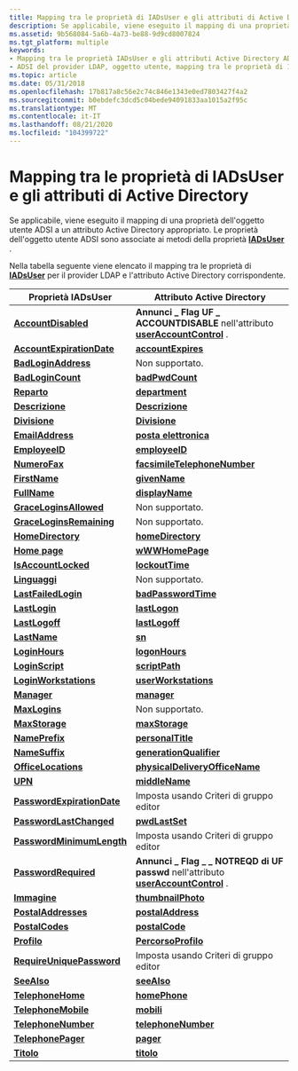 ```yaml
---
title: Mapping tra le proprietà di IADsUser e gli attributi di Active Directory
description: Se applicabile, viene eseguito il mapping di una proprietà dell'oggetto utente ADSI a un attributo Active Directory appropriato. Le proprietà dell'oggetto utente ADSI sono associate ai metodi della proprietà IADsUser.
ms.assetid: 9b568084-5a6b-4a73-be88-9d9cd8007824
ms.tgt_platform: multiple
keywords:
- Mapping tra le proprietà IADsUser e gli attributi Active Directory ADSI
- ADSI del provider LDAP, oggetto utente, mapping tra le proprietà di IADsUser e gli attributi di Active Directory
ms.topic: article
ms.date: 05/31/2018
ms.openlocfilehash: 17b817a8c56e2c74c846e1343e0ed7803427f4a2
ms.sourcegitcommit: b0ebdefc3dcd5c04bede94091833aa1015a2f95c
ms.translationtype: MT
ms.contentlocale: it-IT
ms.lasthandoff: 08/21/2020
ms.locfileid: "104399722"
---
```

# <a name="mapping-between-iadsuser-properties-and-active-directory-attributes"></a>Mapping tra le proprietà di IADsUser e gli attributi di Active Directory

Se applicabile, viene eseguito il mapping di una proprietà dell'oggetto utente ADSI a un attributo Active Directory appropriato. Le proprietà dell'oggetto utente ADSI sono associate ai metodi della proprietà [**IADsUser**](/windows/desktop/api/Iads/nn-iads-iadsuser) .

Nella tabella seguente viene elencato il mapping tra le proprietà di [**IADsUser**](/windows/desktop/api/Iads/nn-iads-iadsuser) per il provider LDAP e l'attributo Active Directory corrispondente.



| Proprietà IADsUser                                           | Attributo Active Directory                                                                                  |
|-------------------------------------------------------------|-------------------------------------------------------------------------------------------------------------|
| [**AccountDisabled**](iadsuser-property-methods.md)        | **Annunci \_ Flag UF \_ ACCOUNTDISABLE** nell'attributo [**userAccountControl**](/windows/desktop/ADSchema/a-useraccountcontrol) .  |
| [**AccountExpirationDate**](iadsuser-property-methods.md)  | [**accountExpires**](/windows/desktop/ADSchema/a-accountexpires)                                                             |
| [**BadLoginAddress**](iadsuser-property-methods.md)        | Non supportato.                                                                                              |
| [**BadLoginCount**](iadsuser-property-methods.md)          | [**badPwdCount**](/windows/desktop/ADSchema/a-badpwdcount)                                                                   |
| [**Reparto**](iadsuser-property-methods.md)             | [**department**](/windows/desktop/ADSchema/a-department)                                                                     |
| [**Descrizione**](iadsuser-property-methods.md)            | [**Descrizione**](/windows/desktop/ADSchema/a-description)                                                                   |
| [**Divisione**](iadsuser-property-methods.md)               | [**Divisione**](/windows/desktop/ADSchema/a-division)                                                                         |
| [**EmailAddress**](iadsuser-property-methods.md)           | [**posta elettronica**](/windows/desktop/ADSchema/a-mail)                                                                                 |
| [**EmployeeID**](iadsuser-property-methods.md)             | [**employeeID**](/windows/desktop/ADSchema/a-employeeid)                                                                     |
| [**NumeroFax**](iadsuser-property-methods.md)              | [**facsimileTelephoneNumber**](/windows/desktop/ADSchema/a-facsimiletelephonenumber)                                         |
| [**FirstName**](iadsuser-property-methods.md)              | [**givenName**](/windows/desktop/ADSchema/a-givenname)                                                                       |
| [**FullName**](iadsuser-property-methods.md)               | [**displayName**](/windows/desktop/ADSchema/a-displayname)                                                                   |
| [**GraceLoginsAllowed**](iadsuser-property-methods.md)     | Non supportato.                                                                                              |
| [**GraceLoginsRemaining**](iadsuser-property-methods.md)   | Non supportato.                                                                                              |
| [**HomeDirectory**](iadsuser-property-methods.md)          | [**homeDirectory**](/windows/desktop/ADSchema/a-homedirectory)                                                               |
| [**Home page**](iadsuser-property-methods.md)               | [**wWWHomePage**](/windows/desktop/ADSchema/a-wwwhomepage)                                                                   |
| [**IsAccountLocked**](iadsuser-property-methods.md)        | [**lockoutTime**](/windows/desktop/ADSchema/a-lockouttime)                                                                   |
| [**Linguaggi**](iadsuser-property-methods.md)              | Non supportato.                                                                                              |
| [**LastFailedLogin**](iadsuser-property-methods.md)        | [**badPasswordTime**](/windows/desktop/ADSchema/a-badpasswordtime)                                                           |
| [**LastLogin**](iadsuser-property-methods.md)              | [**lastLogon**](/windows/desktop/ADSchema/a-lastlogon)                                                                       |
| [**LastLogoff**](iadsuser-property-methods.md)             | [**lastLogoff**](/windows/desktop/ADSchema/a-lastlogoff)                                                                     |
| [**LastName**](iadsuser-property-methods.md)               | [**sn**](/windows/desktop/ADSchema/a-sn)                                                                                     |
| [**LoginHours**](iadsuser-property-methods.md)             | [**logonHours**](/windows/desktop/ADSchema/a-logonhours)                                                                     |
| [**LoginScript**](iadsuser-property-methods.md)            | [**scriptPath**](/windows/desktop/ADSchema/a-scriptpath)                                                                     |
| [**LoginWorkstations**](iadsuser-property-methods.md)      | [**userWorkstations**](/windows/desktop/ADSchema/a-userworkstations)                                                         |
| [**Manager**](iadsuser-property-methods.md)                | [**manager**](/windows/desktop/ADSchema/a-manager)                                                                           |
| [**MaxLogins**](iadsuser-property-methods.md)              | Non supportato.                                                                                              |
| [**MaxStorage**](iadsuser-property-methods.md)             | [**maxStorage**](/windows/desktop/ADSchema/a-maxstorage)                                                                     |
| [**NamePrefix**](iadsuser-property-methods.md)             | [**personalTitle**](/windows/desktop/ADSchema/a-personaltitle)                                                               |
| [**NameSuffix**](iadsuser-property-methods.md)             | [**generationQualifier**](/windows/desktop/ADSchema/a-generationqualifier)                                                   |
| [**OfficeLocations**](iadsuser-property-methods.md)        | [**physicalDeliveryOfficeName**](/windows/desktop/ADSchema/a-physicaldeliveryofficename)                                     |
| [**UPN**](iadsuser-property-methods.md)              | [**middleName**](/windows/desktop/ADSchema/a-middlename)                                                                     |
| [**PasswordExpirationDate**](iadsuser-property-methods.md) | Imposta usando Criteri di gruppo editor                                                                               |
| [**PasswordLastChanged**](iadsuser-property-methods.md)    | [**pwdLastSet**](/windows/desktop/ADSchema/a-pwdlastset)                                                                     |
| [**PasswordMinimumLength**](iadsuser-property-methods.md)  | Imposta usando Criteri di gruppo editor                                                                               |
| [**PasswordRequired**](iadsuser-property-methods.md)       | **Annunci \_ Flag \_ \_ NOTREQD di UF passwd** nell'attributo [**userAccountControl**](/windows/desktop/ADSchema/a-useraccountcontrol) . |
| [**Immagine**](iadsuser-property-methods.md)                | [**thumbnailPhoto**](/windows/desktop/ADSchema/a-thumbnailphoto)                                                             |
| [**PostalAddresses**](iadsuser-property-methods.md)        | [**postalAddress**](/windows/desktop/ADSchema/a-postaladdress)                                                               |
| [**PostalCodes**](iadsuser-property-methods.md)            | [**postalCode**](/windows/desktop/ADSchema/a-postalcode)                                                                     |
| [**Profilo**](iadsuser-property-methods.md)                | [**PercorsoProfilo**](/windows/desktop/ADSchema/a-profilepath)                                                                   |
| [**RequireUniquePassword**](iadsuser-property-methods.md)  | Imposta usando Criteri di gruppo editor                                                                               |
| [**SeeAlso**](iadsuser-property-methods.md)                | [**seeAlso**](/windows/desktop/ADSchema/a-seealso)                                                                           |
| [**TelephoneHome**](iadsuser-property-methods.md)          | [**homePhone**](/windows/desktop/ADSchema/a-homephone)                                                                       |
| [**TelephoneMobile**](iadsuser-property-methods.md)        | [**mobili**](/windows/desktop/ADSchema/a-mobile)                                                                             |
| [**TelephoneNumber**](iadsuser-property-methods.md)        | [**telephoneNumber**](/windows/desktop/ADSchema/a-telephonenumber)                                                           |
| [**TelephonePager**](iadsuser-property-methods.md)         | [**pager**](/windows/desktop/ADSchema/a-pager)                                                                               |
| [**Titolo**](iadsuser-property-methods.md)                  | [**titolo**](/windows/desktop/ADSchema/a-title)                                                                               |



 

 

 
